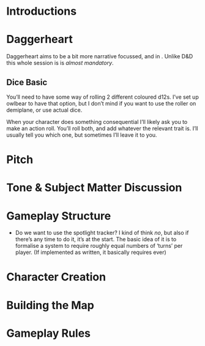 # Introductions
# Daggerheart
Daggerheart aims to be a bit more narrative focussed, and in . Unlike D&D this whole session is is *almost mandatory*.
## Dice Basic
You’ll need to have some way of rolling 2 different coloured d12s. I’ve set up owlbear to have that option, but I don’t mind if you want to use the roller on demiplane, or use actual dice.

When your character does something consequential I’ll likely ask you to make an action roll. You’ll roll both, and add whatever the relevant trait is. I’ll usually tell you which one, but sometimes I’ll leave it to you. 

# Pitch
# Tone & Subject Matter Discussion
# Gameplay Structure
- Do we want to use the spotlight tracker? I kind of think *no*, but also if there’s any time to do it, it’s at the start. The basic idea of it is to formalise a system to require roughly equal numbers of ‘turns’ per player. (If implemented as written, it basically requires ever)
# Character Creation
# Building the Map
# Gameplay Rules